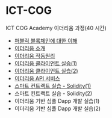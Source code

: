 # ICT-COG

ICT COG Academy 이더리움 과정(40 시간) 

* [퍼블릭 블록체인에 대한 이해](https://bit.ly/2SewknO)
* [이더리움 소개](https://bit.ly/3bJgWGD)
* [이더리움 작동원리](https://bit.ly/2Sb9hu3)
* [이더리움 클라이언트 실습(1)](https://bit.ly/3ugtPP5)
* [이더리움 클라이언트 실습(2)](https://bit.ly/3fHFwsG)
* [이더리움 API 서비스](https://bit.ly/2QMIJ1O)
* [스마트 컨트랙트 실습 - Solidity(1)](https://bit.ly/3ibyj7l)
* 스마트 컨트랙트 실습 - Solidity(2)
* 이더리움 기반 심플 Dapp 개발 실습(1)
* 이더리움 기반 심플 Dapp 개발 실습(2)


